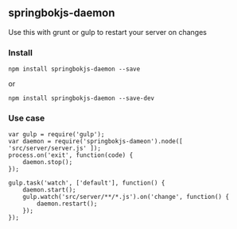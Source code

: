 ## springbokjs-daemon

Use this with grunt or gulp to restart your server on changes

### Install

```
npm install springbokjs-daemon --save
```

or

```
npm install springbokjs-daemon --save-dev
```

### Use case

```
var gulp = require('gulp');
var daemon = require('springbokjs-dameon').node([ 'src/server/server.js' ]);
process.on('exit', function(code) {
    daemon.stop();
});

gulp.task('watch', ['default'], function() {
    daemon.start();
    gulp.watch('src/server/**/*.js').on('change', function() {
        daemon.restart();
    });
});


```

